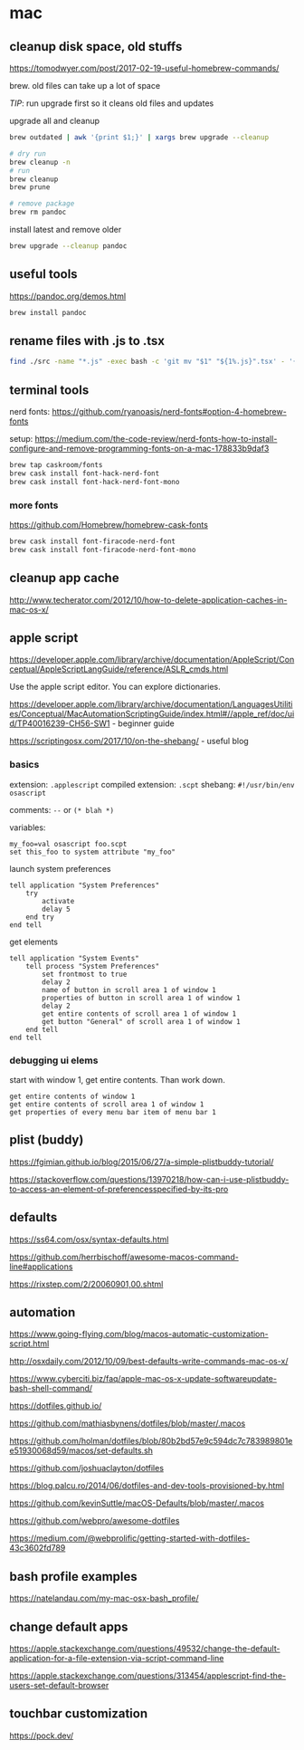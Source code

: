 # mac

## cleanup disk space, old stuffs

https://tomodwyer.com/post/2017-02-19-useful-homebrew-commands/

brew. old files can take up a lot of space

*TIP*: run upgrade first so it cleans old files and updates

upgrade all and cleanup

```bash
brew outdated | awk '{print $1;}' | xargs brew upgrade --cleanup
```

```bash
# dry run
brew cleanup -n
# run
brew cleanup
brew prune
```

```bash
# remove package
brew rm pandoc
```

install latest and remove older

```bash
brew upgrade --cleanup pandoc
```

## useful tools

https://pandoc.org/demos.html

```bash
brew install pandoc
```

## rename files with .js to .tsx

```bash
find ./src -name "*.js" -exec bash -c 'git mv "$1" "${1%.js}".tsx' - '{}' \;
```



## terminal tools

nerd fonts: https://github.com/ryanoasis/nerd-fonts#option-4-homebrew-fonts

setup: https://medium.com/the-code-review/nerd-fonts-how-to-install-configure-and-remove-programming-fonts-on-a-mac-178833b9daf3

```bash
brew tap caskroom/fonts
brew cask install font-hack-nerd-font
brew cask install font-hack-nerd-font-mono
```

### more fonts

https://github.com/Homebrew/homebrew-cask-fonts

```bash
brew cask install font-firacode-nerd-font
brew cask install font-firacode-nerd-font-mono
```



## cleanup app cache

http://www.techerator.com/2012/10/how-to-delete-application-caches-in-mac-os-x/

## apple script

https://developer.apple.com/library/archive/documentation/AppleScript/Conceptual/AppleScriptLangGuide/reference/ASLR_cmds.html

Use the apple script editor. You can explore dictionaries.

https://developer.apple.com/library/archive/documentation/LanguagesUtilities/Conceptual/MacAutomationScriptingGuide/index.html#//apple_ref/doc/uid/TP40016239-CH56-SW1 - beginner guide

https://scriptingosx.com/2017/10/on-the-shebang/ - useful blog

### basics

extension: `.applescript`
compiled extension: `.scpt`
shebang: `#!/usr/bin/env osascript`

comments: `--` or `(* blah *)`

variables:

```
my_foo=val osascript foo.scpt
set this_foo to system attribute "my_foo"
```

launch system preferences

```
tell application "System Preferences"
	try
		activate
		delay 5
	end try
end tell
```

get elements

```
tell application "System Events"
	tell process "System Preferences"
		set frontmost to true
		delay 2
		name of button in scroll area 1 of window 1
		properties of button in scroll area 1 of window 1
		delay 2
		get entire contents of scroll area 1 of window 1
		get button "General" of scroll area 1 of window 1
	end tell
end tell
```

### debugging ui elems

start with window 1, get entire contents. Than work down.


```
get entire contents of window 1
get entire contents of scroll area 1 of window 1
get properties of every menu bar item of menu bar 1
```


## plist (buddy)

https://fgimian.github.io/blog/2015/06/27/a-simple-plistbuddy-tutorial/

https://stackoverflow.com/questions/13970218/how-can-i-use-plistbuddy-to-access-an-element-of-preferencesspecified-by-its-pro

## defaults

https://ss64.com/osx/syntax-defaults.html

https://github.com/herrbischoff/awesome-macos-command-line#applications

https://rixstep.com/2/20060901,00.shtml

## automation

https://www.going-flying.com/blog/macos-automatic-customization-script.html

http://osxdaily.com/2012/10/09/best-defaults-write-commands-mac-os-x/

https://www.cyberciti.biz/faq/apple-mac-os-x-update-softwareupdate-bash-shell-command/

https://dotfiles.github.io/

https://github.com/mathiasbynens/dotfiles/blob/master/.macos

https://github.com/holman/dotfiles/blob/80b2bd57e9c594dc7c783989801ee51930068d59/macos/set-defaults.sh

https://github.com/joshuaclayton/dotfiles

https://blog.palcu.ro/2014/06/dotfiles-and-dev-tools-provisioned-by.html

https://github.com/kevinSuttle/macOS-Defaults/blob/master/.macos

https://github.com/webpro/awesome-dotfiles

https://medium.com/@webprolific/getting-started-with-dotfiles-43c3602fd789


## bash profile examples

https://natelandau.com/my-mac-osx-bash_profile/

## change default apps

https://apple.stackexchange.com/questions/49532/change-the-default-application-for-a-file-extension-via-script-command-line

https://apple.stackexchange.com/questions/313454/applescript-find-the-users-set-default-browser

## touchbar customization

https://pock.dev/
